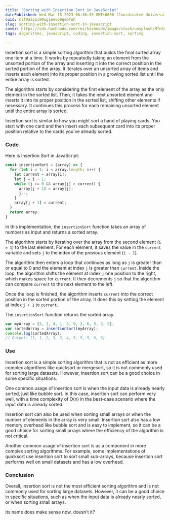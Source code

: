 ```yaml
---
title: "Sorting with Insertion Sort in JavaScript"
datePublished: Wed Mar 15 2023 06:30:39 GMT+0000 (Coordinated Universal Time)
cuid: clf9azppc00wgi6nv60qebfuh
slug: sorting-with-insertion-sort-in-javascript
cover: https://cdn.hashnode.com/res/hashnode/image/stock/unsplash/MfnX4XtGnvU/upload/3e4d7d98f91d97a5379e9e4bc2dbb6ea.jpeg
tags: algorithms, javascript, coding, insertion-sort, sorting

---
```


Insertion sort is a simple sorting algorithm that builds the final sorted array one item at a time. It works by repeatedly taking an element from the unsorted portion of the array and inserting it into the correct position in the sorted portion of the array. It iterates over an unsorted array of items and inserts each element into its proper position in a growing sorted list until the entire array is sorted.

The algorithm starts by considering the first element of the array as the only element in the sorted list. Then, it takes the next unsorted element and inserts it into its proper position in the sorted list, shifting other elements if necessary. It continues this process for each remaining unsorted element until the entire array is sorted.

Insertion sort is similar to how you might sort a hand of playing cards. You start with one card and then insert each subsequent card into its proper position relative to the cards you've already sorted.

### Code

Here is Insertion Sort in JavaScript:

```javascript
const insertionSort = (array) => {
  for (let i = 1; i < array.length; i++) {
    let current = array[i];
    let j = i - 1;
    while (j >= 0 && array[j] > current) {
      array[j + 1] = array[j];
      j--;
    }
    array[j + 1] = current;
  }
  return array;
}
```

In this implementation, the `insertionSort` function takes an array of numbers as input and returns a sorted array.

The algorithm starts by iterating over the array from the second element (`i = 1`) to the last element. For each element, it saves the value in the `current` variable and sets `j` to the index of the previous element (`i - 1`).

The algorithm then enters a loop that continues as long as `j` is greater than or equal to 0 and the element at index `j` is greater than `current`. Inside the loop, the algorithm shifts the element at index `j` one position to the right, which makes space for `current`. It then decrements `j` so that the algorithm can compare `current` to the next element to the left.

Once the loop is finished, the algorithm inserts `current` into the correct position in the sorted portion of the array. It does this by setting the element at index `j + 1` to `current`.

The `insertionSort` function returns the sorted array.

```javascript
var myArray = [3, 1, 4, 1, 5, 9, 2, 6, 5, 3, 5];
var sortedArray = insertionSort(myArray);
console.log(sortedArray);
// Output: [1, 1, 2, 3, 3, 4, 5, 5, 5, 6, 9]
```

### Use

Insertion sort is a simple sorting algorithm that is not as efficient as more complex algorithms like quicksort or mergesort, so it is not commonly used for sorting large datasets. However, insertion sort can be a good choice in some specific situations.

One common usage of insertion sort is when the input data is already nearly sorted, just like bubble sort. In this case, insertion sort can perform very well, with a time complexity of O(n) in the best-case scenario where the input data is already sorted.

Insertion sort can also be used when sorting small arrays or when the number of elements in the array is very small. Insertion sort also has a low memory overhead like bubble sort and is easy to implement, so it can be a good choice for sorting small arrays where the efficiency of the algorithm is not critical.

Another common usage of insertion sort is as a component in more complex sorting algorithms. For example, some implementations of quicksort use insertion sort to sort small sub-arrays, because insertion sort performs well on small datasets and has a low overhead.

### Conclusion

Overall, insertion sort is not the most efficient sorting algorithm and is not commonly used for sorting large datasets. However, it can be a good choice in specific situations, such as when the input data is already nearly sorted, or when sorting small arrays.

Its name does make sense now, doesn't it?